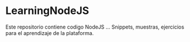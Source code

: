 LearningNodeJS
==============

Este repositorio contiene codigo NodeJS ... Snippets, muestras, ejercicios para el aprendizaje de la plataforma.
